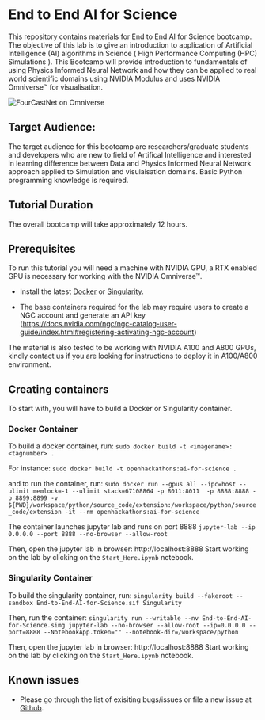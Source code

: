 # End to End AI for Science

This repository contains materials for End to End AI for Science bootcamp. The objective of this lab is to give an introduction to application of Artificial Intelligence (AI) algorithms in Science ( High Performance Computing (HPC) Simulations ). This Bootcamp will provide introduction to fundamentals of using Physics Informed Neural Network and how they can be applied to real world scientific domains using NVIDIA Modulus and uses NVIDIA Omniverse™ for visualisation.

![FourCastNet on Omniverse](https://github.com/openhackathons-org/End-to-End-AI-for-Science/blob/d403086ce59c49b26be430bbea0056c37bd4d5f6/workspace/python/jupyter_notebook/omniverse/images/tcwv.gif)

## Target Audience:

The target audience for this bootcamp are researchers/graduate students and developers who are new to field of Artifical Intelligence and interested in learning difference between Data and Physics Informed Neural Network approach applied to Simulation and visulaisation domains. Basic Python programming knowledge is required. 

## Tutorial Duration

The overall bootcamp will take approximately 12 hours. 

## Prerequisites
To run this tutorial you will need a machine with NVIDIA GPU, a RTX enabled GPU is necessary for working with the NVIDIA Omniverse™.

- Install the latest [Docker](https://docs.nvidia.com/datacenter/cloud-native/container-toolkit/install-guide.html#docker) or [Singularity](https://sylabs.io/docs/).

- The base containers required for the lab may require users to create a NGC account and generate an API key (https://docs.nvidia.com/ngc/ngc-catalog-user-guide/index.html#registering-activating-ngc-account)

The material is also tested to be working with NVIDIA A100 and A800 GPUs, kindly contact us if you are looking for instructions to deploy it in A100/A800 environment. 
## Creating containers
To start with, you will have to build a Docker or Singularity container.

### Docker Container

To build a docker container, run: 
`sudo docker build -t <imagename>:<tagnumber> .`

For instance:
`sudo docker build -t openhackathons:ai-for-science .`

and to run the container, run:
`sudo docker run --gpus all --ipc=host --ulimit memlock=-1 --ulimit stack=67108864 -p 8011:8011  -p 8888:8888 -p 8899:8899 -v ${PWD}/workspace/python/source_code/extension:/workspace/python/source_code/extension -it --rm openhackathons:ai-for-science`

The container launches jupyter lab and runs on port 8888
`jupyter-lab --ip 0.0.0.0 --port 8888 --no-browser --allow-root`

Then, open the jupyter lab in browser: http://localhost:8888
Start working on the lab by clicking on the `Start_Here.ipynb` notebook.

### Singularity Container

To build the singularity container, run: 
`singularity build --fakeroot --sandbox End-to-End-AI-for-Science.sif Singularity`

Then, run the container:
`singularity run --writable --nv End-to-End-AI-for-Science.simg jupyter-lab --no-browser --allow-root --ip=0.0.0.0 --port=8888 --NotebookApp.token="" --notebook-dir=/workspace/python`

Then, open the jupyter lab in browser: http://localhost:8888
Start working on the lab by clicking on the `Start_Here.ipynb` notebook.

## Known issues
- Please go through the list of exisiting bugs/issues or file a new issue at [Github](https://github.com/aswkumar99/End-to-End-AI-for-Science/issues).
